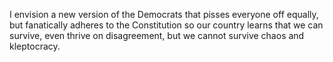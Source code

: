 I envision a new version of the Democrats that pisses everyone off equally, but fanatically adheres to the Constitution so our country learns that we can survive, even thrive on disagreement, but we cannot survive chaos and kleptocracy.
